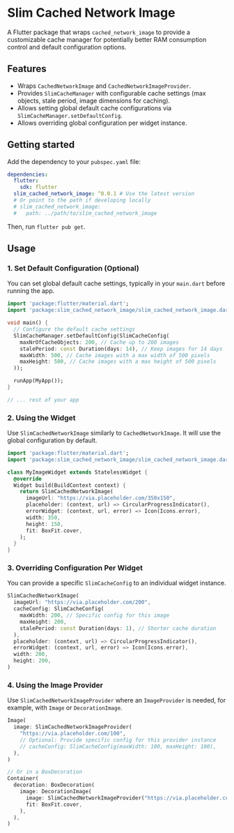 # Slim Cached Network Image

A Flutter package that wraps `cached_network_image` to provide a customizable cache manager for potentially better RAM consumption control and default configuration options.

## Features

*   Wraps `CachedNetworkImage` and `CachedNetworkImageProvider`.
*   Provides `SlimCacheManager` with configurable cache settings (max objects, stale period, image dimensions for caching).
*   Allows setting global default cache configurations via `SlimCacheManager.setDefaultConfig`.
*   Allows overriding global configuration per widget instance.

## Getting started

Add the dependency to your `pubspec.yaml` file:

```yaml
dependencies:
  flutter:
    sdk: flutter
  slim_cached_network_image: ^0.0.1 # Use the latest version
  # Or point to the path if developing locally
  # slim_cached_network_image:
  #   path: ../path/to/slim_cached_network_image
```

Then, run `flutter pub get`.

## Usage

### 1. Set Default Configuration (Optional)

You can set global default cache settings, typically in your `main.dart` before running the app.

```dart
import 'package:flutter/material.dart';
import 'package:slim_cached_network_image/slim_cached_network_image.dart';

void main() {
  // Configure the default cache settings
  SlimCacheManager.setDefaultConfig(SlimCacheConfig(
    maxNrOfCacheObjects: 200, // Cache up to 200 images
    stalePeriod: const Duration(days: 14), // Keep images for 14 days
    maxWidth: 500, // Cache images with a max width of 500 pixels
    maxHeight: 500, // Cache images with a max height of 500 pixels
  ));

  runApp(MyApp());
}

// ... rest of your app
```

### 2. Using the Widget

Use `SlimCachedNetworkImage` similarly to `CachedNetworkImage`. It will use the global configuration by default.

```dart
import 'package:flutter/material.dart';
import 'package:slim_cached_network_image/slim_cached_network_image.dart';

class MyImageWidget extends StatelessWidget {
  @override
  Widget build(BuildContext context) {
    return SlimCachedNetworkImage(
      imageUrl: "https://via.placeholder.com/350x150",
      placeholder: (context, url) => CircularProgressIndicator(),
      errorWidget: (context, url, error) => Icon(Icons.error),
      width: 350,
      height: 150,
      fit: BoxFit.cover,
    );
  }
}
```

### 3. Overriding Configuration Per Widget

You can provide a specific `SlimCacheConfig` to an individual widget instance.

```dart
SlimCachedNetworkImage(
  imageUrl: "https://via.placeholder.com/200",
  cacheConfig: SlimCacheConfig(
    maxWidth: 200, // Specific config for this image
    maxHeight: 200,
    stalePeriod: const Duration(days: 1), // Shorter cache duration
  ),
  placeholder: (context, url) => CircularProgressIndicator(),
  errorWidget: (context, url, error) => Icon(Icons.error),
  width: 200,
  height: 200,
)
```

### 4. Using the Image Provider

Use `SlimCachedNetworkImageProvider` where an `ImageProvider` is needed, for example, with `Image` or `DecorationImage`.

```dart
Image(
  image: SlimCachedNetworkImageProvider(
    "https://via.placeholder.com/100",
    // Optional: Provide specific config for this provider instance
    // cacheConfig: SlimCacheConfig(maxWidth: 100, maxHeight: 100),
  ),
)

// Or in a BoxDecoration
Container(
  decoration: BoxDecoration(
    image: DecorationImage(
      image: SlimCachedNetworkImageProvider("https://via.placeholder.com/400"),
      fit: BoxFit.cover,
    ),
  ),
)
```
